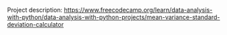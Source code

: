 Project description: https://www.freecodecamp.org/learn/data-analysis-with-python/data-analysis-with-python-projects/mean-variance-standard-deviation-calculator
